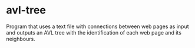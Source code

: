 # avl-tree
Program that uses a text file with connections between web pages as input and outputs an AVL tree with the identification of each web page and its neighbours.
